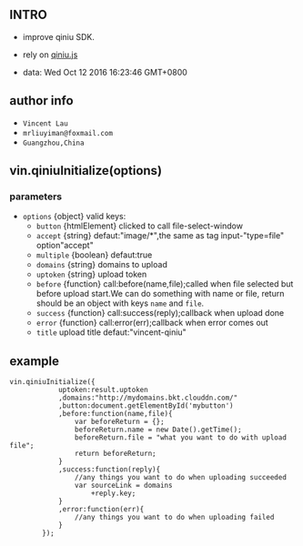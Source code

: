 ##   INTRO   
*   improve qiniu SDK.

* rely on [qiniu.js](https://github.com/iwillwen/qiniu.js/tree/develop)

* data: Wed Oct 12 2016 16:23:46 GMT+0800

## author info
*	`Vincent Lau`
* 	`mrliuyiman@foxmail.com`
*	`Guangzhou,China`

##  vin.qiniuInitialize(options)
### parameters
*	`options` {object} valid keys:
	*	`button` {htmlElement} clicked to call file-select-window
	*	`accept` {string} defaut:"image/*",the same 
	as tag input-"type=file" option"accept"
	*	`multiple` {boolean} defaut:true
	*	`domains` {string} domains to upload
	*	`uptoken` {string} upload token
	*	`before` {function} call:before(name,file);called when file 
	selected but before upload start.We can do something with name or file,
	return should be an object with keys `name` and `file`.
	*	`success` {function} call:success(reply);callback when upload done
	*	`error`	{function} call:error(err);callback when error comes out
	*	`title` upload title defaut:"vincent-qiniu"

## example 
    vin.qiniuInitialize({
				uptoken:result.uptoken
				,domains:"http://mydomains.bkt.clouddn.com/"
				,button:document.getElementById('mybutton')
				,before:function(name,file){
					var beforeReturn = {};
					beforeReturn.name = new Date().getTime();
					beforeReturn.file = "what you want to do with upload file";
					return beforeReturn;					
				}
				,success:function(reply){
					//any things you want to do when uploading succeeded
				    var sourceLink = domains
				    	+reply.key;
				}
				,error:function(err){
					//any things you want to do when uploading failed			
				}
			});
